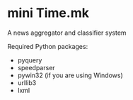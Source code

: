 # mini Time.mk
A news aggregator and classifier system

Required Python packages:
* pyquery
* speedparser
* pywin32 (if you are using Windows)
* urllib3
* lxml